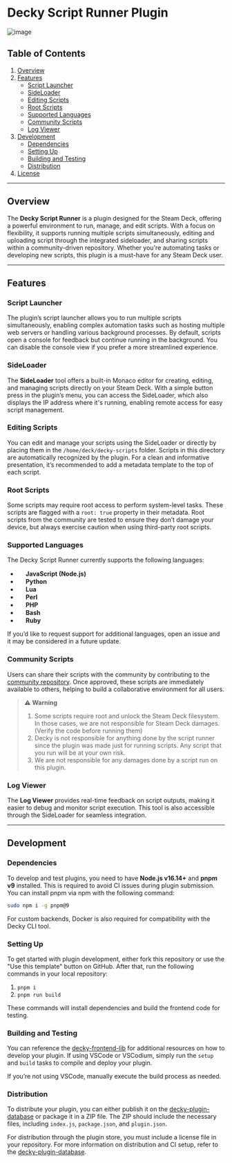 # Decky Script Runner Plugin  
![image](https://github.com/user-attachments/assets/299b625e-ffd8-40cc-b0e2-de650ac8c462)

## Table of Contents  
1. [Overview](#overview)  
2. [Features](#features)  
   - [Script Launcher](#script-launcher)  
   - [SideLoader](#sideloader)  
   - [Editing Scripts](#editing-scripts)  
   - [Root Scripts](#root-scripts)  
   - [Supported Languages](#supported-languages)  
   - [Community Scripts](#community-scripts)  
   - [Log Viewer](#log-viewer)  
3. [Development](#development)  
   - [Dependencies](#dependencies)  
   - [Setting Up](#setting-up)  
   - [Building and Testing](#building-and-testing)  
   - [Distribution](#distribution)  
4. [License](#license)  

---

## Overview  
The **Decky Script Runner** is a plugin designed for the Steam Deck, offering a powerful environment to run, manage, and edit scripts. With a focus on flexibility, it supports running multiple scripts simultaneously, editing and uploading script through the integrated sideloader, and sharing scripts within a community-driven repository. Whether you're automating tasks or developing new scripts, this plugin is a must-have for any Steam Deck user.  

---

## Features  

### Script Launcher  
The plugin’s script launcher allows you to run multiple scripts simultaneously, enabling complex automation tasks such as hosting multiple web servers or handling various background processes. By default, scripts open a console for feedback but continue running in the background. You can disable the console view if you prefer a more streamlined experience.

### SideLoader  
The **SideLoader** tool offers a built-in Monaco editor for creating, editing, and managing scripts directly on your Steam Deck. With a simple button press in the plugin’s menu, you can access the SideLoader, which also displays the IP address where it's running, enabling remote access for easy script management.

### Editing Scripts  
You can edit and manage your scripts using the SideLoader or directly by placing them in the `/home/deck/decky-scripts` folder. Scripts in this directory are automatically recognized by the plugin. For a clean and informative presentation, it’s recommended to add a metadata template to the top of each script.

### Root Scripts  
Some scripts may require root access to perform system-level tasks. These scripts are flagged with a `root: true` property in their metadata. Root scripts from the community are tested to ensure they don’t damage your device, but always exercise caution when using third-party root scripts.

### Supported Languages  
The Decky Script Runner currently supports the following languages:  
- <img height="15px" width="15px" src="https://cdn.jsdelivr.net/gh/devicons/devicon@latest/icons/nodejs/nodejs-original.svg" />  **JavaScript (Node.js)**  
- <img height="15px" width="15px" src="https://cdn.jsdelivr.net/gh/devicons/devicon@latest/icons/python/python-original.svg" /> **Python**  
- <img height="15px" width="15px" src="https://cdn.jsdelivr.net/gh/devicons/devicon@latest/icons/lua/lua-original.svg" /> **Lua**  
- <img height="15px" width="15px" src="https://cdn.jsdelivr.net/gh/devicons/devicon@latest/icons/perl/perl-original.svg" /> **Perl**  
- <img height="15px" width="15px" src="https://cdn.jsdelivr.net/gh/devicons/devicon@latest/icons/php/php-original.svg" /> **PHP**  
- <img height="15px" width="15px" src="https://cdn.jsdelivr.net/gh/devicons/devicon@latest/icons/bash/bash-original.svg" /> **Bash**  
- <img height="15px" width="15px" src="https://cdn.jsdelivr.net/gh/devicons/devicon@latest/icons/ruby/ruby-original.svg" /> **Ruby**  

If you’d like to request support for additional languages, open an issue and it may be considered in a future update.

### Community Scripts  
Users can share their scripts with the community by contributing to the [community repository](https://github.com/Gr3gorywolf/decky-script-runner-scripts). Once approved, these scripts are immediately available to others, helping to build a collaborative environment for all users.
> ⚠️ **Warning**  
> 1. Some scripts require root and unlock the Steam Deck filesystem. In those cases, we are not responsible for Steam Deck damages. (Verify the code before running them)  
> 2. Decky is not responsible for anything done by the script runner since the plugin was made just for running scripts. Any script that you run will be at your own risk.  
> 3. We are not responsible for any damages done by a script run on this plugin.


### Log Viewer  
The **Log Viewer** provides real-time feedback on script outputs, making it easier to debug and monitor script execution. This tool is also accessible through the SideLoader for seamless integration.

---

## Development  

### Dependencies  
To develop and test plugins, you need to have **Node.js v16.14+** and **pnpm v9** installed. This is required to avoid CI issues during plugin submission. You can install pnpm via npm with the following command:  

```bash
sudo npm i -g pnpm@9
```

For custom backends, Docker is also required for compatibility with the Decky CLI tool.  

### Setting Up  
To get started with plugin development, either fork this repository or use the "Use this template" button on GitHub. After that, run the following commands in your local repository:  
1. `pnpm i`  
2. `pnpm run build`  

These commands will install dependencies and build the frontend code for testing.  

### Building and Testing  
You can reference the [decky-frontend-lib](https://github.com/SteamDeckHomebrew/decky-frontend-lib) for additional resources on how to develop your plugin. If using VSCode or VSCodium, simply run the `setup` and `build` tasks to compile and deploy your plugin.  

If you’re not using VSCode, manually execute the build process as needed.

### Distribution  
To distribute your plugin, you can either publish it on the [decky-plugin-database](https://github.com/SteamDeckHomebrew/decky-plugin-database) or package it in a ZIP file. The ZIP should include the necessary files, including `index.js`, `package.json`, and `plugin.json`.  

For distribution through the plugin store, you must include a license file in your repository. For more information on distribution and CI setup, refer to the [decky-plugin-database](https://github.com/SteamDeckHomebrew/decky-plugin-database).



